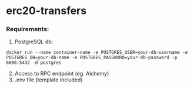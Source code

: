 # erc20-transfers

### Requirements:

1. PostgreSQL db:
```
docker run --name container-name -e POSTGRES_USER=your-db-username -e POSTGRES_DB=your-db-name -e POSTGRES_PASSWORD=your-db-password -p 6006:5432 -d postgres
```
2. Access to RPC endpoint (eg. Alchemy)
3. .env file (template included)
